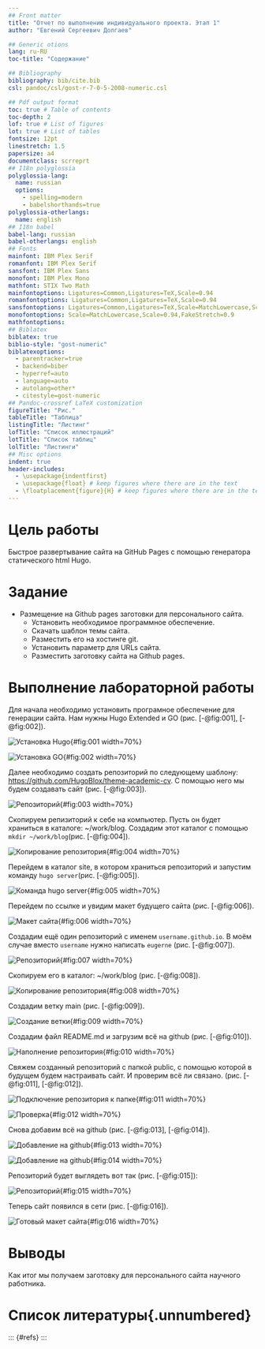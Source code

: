 ```yaml
---
## Front matter
title: "Отчет по выполнению индивидуального проекта. Этап 1"
author: "Евгений Сергеевич Долгаев"

## Generic otions
lang: ru-RU
toc-title: "Содержание"

## Bibliography
bibliography: bib/cite.bib
csl: pandoc/csl/gost-r-7-0-5-2008-numeric.csl

## Pdf output format
toc: true # Table of contents
toc-depth: 2
lof: true # List of figures
lot: true # List of tables
fontsize: 12pt
linestretch: 1.5
papersize: a4
documentclass: scrreprt
## I18n polyglossia
polyglossia-lang:
  name: russian
  options:
	- spelling=modern
	- babelshorthands=true
polyglossia-otherlangs:
  name: english
## I18n babel
babel-lang: russian
babel-otherlangs: english
## Fonts
mainfont: IBM Plex Serif
romanfont: IBM Plex Serif
sansfont: IBM Plex Sans
monofont: IBM Plex Mono
mathfont: STIX Two Math
mainfontoptions: Ligatures=Common,Ligatures=TeX,Scale=0.94
romanfontoptions: Ligatures=Common,Ligatures=TeX,Scale=0.94
sansfontoptions: Ligatures=Common,Ligatures=TeX,Scale=MatchLowercase,Scale=0.94
monofontoptions: Scale=MatchLowercase,Scale=0.94,FakeStretch=0.9
mathfontoptions:
## Biblatex
biblatex: true
biblio-style: "gost-numeric"
biblatexoptions:
  - parentracker=true
  - backend=biber
  - hyperref=auto
  - language=auto
  - autolang=other*
  - citestyle=gost-numeric
## Pandoc-crossref LaTeX customization
figureTitle: "Рис."
tableTitle: "Таблица"
listingTitle: "Листинг"
lofTitle: "Список иллюстраций"
lotTitle: "Список таблиц"
lolTitle: "Листинги"
## Misc options
indent: true
header-includes:
  - \usepackage{indentfirst}
  - \usepackage{float} # keep figures where there are in the text
  - \floatplacement{figure}{H} # keep figures where there are in the text
---
```


# Цель работы

Быстрое развертывание сайта на GitHub Pages с помощью генератора статического html Hugo.

# Задание

- Размещение на Github pages заготовки для персонального сайта.
   * Установить необходимое программное обеспечение.
   * Скачать шаблон темы сайта.
   * Разместить его на хостинге git.
   * Установить параметр для URLs сайта.
   * Разместить заготовку сайта на Github pages.


# Выполнение лабораторной работы

Для начала необходимо установить програмное обеспечение для генерации сайта. Нам нужны Hugo Extended и GO  (рис. [-@fig:001], [-@fig:002]).

![Установка Hugo](image/1.png){#fig:001 width=70%}

![Установка GO](image/2.png){#fig:002 width=70%}

Далее необходимо создать репозиторий по следующему шаблону: <https://github.com/HugoBlox/theme-academic-cv>. С помощью него мы будем создавать сайт (рис. [-@fig:003]).

![Репозиторий](image/4.png){#fig:003 width=70%}

Скопируем репизиторий к себе на компьютер. Пусть он будет храниться в каталоге: ~/work/blog. Создадим этот каталог с помощью `mkdir ~/work/blog`(рис. [-@fig:004]). 

![Копирование репозитория](image/5.png){#fig:004 width=70%}

Перейдем в каталог site, в котором храниться репозиторий и запустим команду `hugo server`(рис. [-@fig:005]).

![Команда hugo server](image/11.png){#fig:005 width=70%}

Перейдем по ссылке и увидим макет будущего сайта (рис. [-@fig:006]).

![Макет сайта](image/12.png){#fig:006 width=70%}

Создадим ещё один репозиторий с именем `username.github.io`. В моём случае вместо `username` нужно написать `eugerne` (рис. [-@fig:007]).

![Репозиторий](image/6.png){#fig:007 width=70%}

Скопируем его в каталог: ~/work/blog (рис. [-@fig:008]).

![Копирование репозитория](image/7.png){#fig:008 width=70%}

Создадим ветку main (рис. [-@fig:009]).

![Создание ветки](image/8.png){#fig:009 width=70%}

Создадим файл README.md и загрузим всё на github (рис. [-@fig:010]).

![Наполнение репозитория](image/9.png){#fig:010 width=70%}

Свяжем созданный репозиторий с папкой public, с помощью которой в будущем будем настраивать сайт. И проверим всё ли связано. (рис. [-@fig:011], [-@fig:012]).

![Подключение репозитория к папке](image/10.png){#fig:011 width=70%}

![Проверка](image/14.png){#fig:012 width=70%}

Снова добавим всё на github (рис. [-@fig:013], [-@fig:014]).

![Добавление на github](image/15.png){#fig:013 width=70%}

![Добавление на github](image/17.png){#fig:014 width=70%}

Репозиторий будет выглядеть вот так (рис. [-@fig:015]):

![Репозиторий](image/18.png){#fig:015 width=70%}

Теперь сайт появился в сети (рис. [-@fig:016]).

![Готовый макет сайта](image/19.png){#fig:016 width=70%}

# Выводы

Как итог мы получаем заготовку для персонального сайта научного работника.

# Список литературы{.unnumbered}

::: {#refs}
:::
